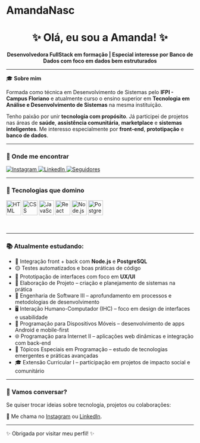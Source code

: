 # AmandaNasc

<h1 align="center">✨ Olá, eu sou a Amanda! ✨</h1>

<p align="center"><strong>Desenvolvedora FullStack em formação | Especial interesse por Banco de Dados com foco em dados bem estruturados </strong></p>

---

🎓 **Sobre mim**

Formada como técnica em Desenvolvimento de Sistemas pelo **IFPI - Campus Floriano** e atualmente curso o ensino superior em **Tecnologia em Análise e Desenvolvimento de Sistemas** na mesma instituição.

Tenho paixão por unir **tecnologia com propósito**. Já participei de projetos nas áreas de **saúde**, **assistência comunitária**, **marketplace** e **sistemas inteligentes**. Me interesso especialmente por **front-end**, **prototipação** e **banco de dados**.

---

### 📱 Onde me encontrar

<p align="left">
  <a href="https://www.instagram.com/amandas.nasc/" target="_blank">
    <img 
      alt="Instagram" 
      title="Me siga no Instagram" 
      src="https://img.shields.io/badge/@amandas.nasc-ff0050?style=for-the-badge&logo=instagram&logoColor=white"
    />
  </a>
  
  <a href="https://www.linkedin.com/in/amanda-nascimento-4b4541336/" target="_blank">
    <img 
      alt="LinkedIn" 
      title="Conecte-se comigo no LinkedIn" 
      src="https://img.shields.io/badge/LinkedIn-Amanda%20Nascimento-0077B5?style=for-the-badge&logo=linkedin&logoColor=white"
    />
  </a>

  <a href="https://github.com/seu-usuario?tab=followers">
    <img 
      alt="Seguidores" 
      title="Me siga no GitHub" 
      src="https://custom-icon-badges.demolab.com/github/followers/seu-usuario?color=FFB000&labelColor=E4A000&style=for-the-badge&logo=github&label=Seguidores&logoColor=white"
    />
  </a>
</p>

---

### 🧠 Tecnologias que domino

<p align="left">
  <img src="https://cdn.jsdelivr.net/gh/devicons/devicon/icons/html5/html5-original.svg" title="HTML" width="40px" />
  <img src="https://cdn.jsdelivr.net/gh/devicons/devicon/icons/css3/css3-original.svg" title="CSS" width="40px" />
  <img src="https://cdn.jsdelivr.net/gh/devicons/devicon/icons/javascript/javascript-original.svg" title="JavaScript" width="40px" />
  <img src="https://cdn.jsdelivr.net/gh/devicons/devicon/icons/react/react-original.svg" title="React" width="40px" />
  <img src="https://cdn.jsdelivr.net/gh/devicons/devicon/icons/nodejs/nodejs-original.svg" title="Node.js" width="40px" />
  <img src="https://cdn.jsdelivr.net/gh/devicons/devicon/icons/postgresql/postgresql-original.svg" title="PostgreSQL" width="40px" />
</p>

<br/>

---


### 📚 Atualmente estudando:

- 🔵 Integração front + back com **Node.js** e **PostgreSQL**
- 🟡 Testes automatizados e boas práticas de código
- 🔴 Prototipação de interfaces com foco em **UX/UI**
- 📘 Elaboração de Projeto – criação e planejamento de sistemas na prática
- 🧠 Engenharia de Software III – aprofundamento em processos e metodologias de desenvolvimento
- 🖥️ Interação Humano-Computador (IHC) – foco em design de interfaces e usabilidade
- 📱 Programação para Dispositivos Móveis – desenvolvimento de apps Android e mobile-first
- 🌐 Programação para Internet II – aplicações web dinâmicas e integração com back-end
- 🧪 Tópicos Especiais em Programação – estudo de tecnologias emergentes e práticas avançadas
- 🎓 Extensão Curricular I – participação em projetos de impacto social e comunitário

---

### 💌 Vamos conversar?

Se quiser trocar ideias sobre tecnologia, projetos ou colaborações:

📩 Me chama no [Instagram](https://www.instagram.com/amandas.nasc/) ou [LinkedIn](https://www.linkedin.com/in/amanda-nascimento-4b4541336/).

---

✨ Obrigada por visitar meu perfil! ✨
